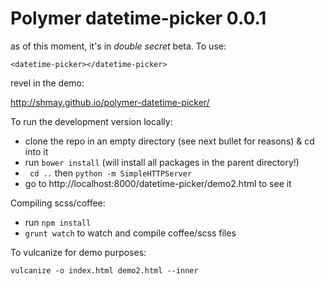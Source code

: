 Polymer datetime-picker 0.0.1
================

as of this moment, it's in *double secret* beta.  To use:

```
<datetime-picker></datetime-picker>
```

revel in the demo:

http://shmay.github.io/polymer-datetime-picker/

To run the development version locally:

* clone the repo in an empty directory (see next bullet for reasons) & cd into it
* run `bower install` (will install all packages in the parent directory!)
* ` cd ..` then `python -m SimpleHTTPServer`
* go to http://localhost:8000/datetime-picker/demo2.html to see it

Compiling scss/coffee:
* run `npm install`
* `grunt watch` to watch and compile coffee/scss files

To vulcanize for demo purposes:

    vulcanize -o index.html demo2.html --inner

